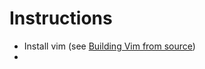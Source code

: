 # Instructions

- Install vim (see [Building Vim from source](https://github.com/ycm-core/YouCompleteMe/wiki/Building-Vim-from-source))
- 
